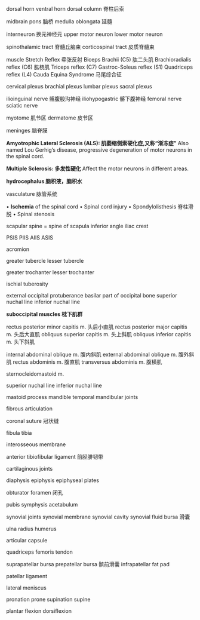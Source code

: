 dorsal horn
ventral horn
dorsal column 脊柱后索

midbrain
pons 脑桥
medulla oblongata 延髓

interneuron 换元神经元
upper motor neuron
lower motor neuron

spinothalamic tract 脊髓丘脑束
corticospinal tract 皮质脊髓束

muscle Stretch Reflex 牵张反射
Biceps Brachii (C5) 肱二头肌
Brachioradialis reflex (C6) 肱桡肌
Triceps reflex (C7)
Gastroc-Soleus reflex (S1)
Quadriceps reflex (L4)
Cauda Equina Syndrome 马尾综合征

cervical plexus
brachial plexus
lumbar plexus
sacral plexus

ilioinguinal nerve 髂腹股沟神经
iliohypogastric 髂下腹神经
femoral nerve
sciatic nerve

myotome 肌节区
dermatome 皮节区

meninges 脑脊膜

**Amyotrophic Lateral Sclerosis (ALS): 肌萎缩侧索硬化症,又称“渐冻症”**
Also named Lou Gerhig’s disease, progressive degeneration of motor neurons in the spinal cord.

**Multiple Sclerosis: 多发性硬化**
Affect the motor neurons in different areas.

**hydrocephalus 脑积液，脑积水**

vasculature 脉管系统

• **Ischemia** of the spinal cord
• Spinal cord injury
• Spondylolisthesis 脊柱滑脱
• Spinal stenosis

scapular spine = spine of scapula
inferior angle
iliac crest

PSIS
PIIS
AIIS
ASIS

acromion

greater tubercle
lesser tubercle

greater trochanter
lesser trochanter

ischial tuberosity

external occipital protuberance
basilar part of occipital bone
superior nuchal line
inferior nuchal line

**suboccipital muscles 枕下肌群**

rectus posterior minor capitis m. 头后小直肌
rectus posterior major capitis m. 头后大直肌
obliquus superior capitis m. 头上斜肌
obliquus inferior capitis m. 头下斜肌

internal abdominal oblique m. 腹内斜肌
external abdominal oblique m. 腹外斜肌
rectus abdominis m. 腹直肌
transversus abdominis m. 腹横肌

sternocleidomastoid m.

superior nuchal line
inferior nuchal line

mastoid process
mandible
temporal mandibular joints

fibrous articulation

coronal suture 冠状缝

fibula
tibia

interosseous membrane

anterior tibiofibular ligament 前胫腓韧带

cartilaginous joints

diaphysis
epiphysis
epiphyseal plates

obturator foramen 闭孔

pubis symphysis
acetabulum

synovial joints
synovial membrane
synovial cavity
synovial fluid
bursa 滑囊

ulna
radius
humerus

articular capsule

quadriceps femoris tendon

suprapatellar bursa 
prepatellar bursa 髌前滑囊
infrapatellar fat pad

patellar ligament

lateral meniscus

pronation
prone
supination
supine

plantar flexion
dorsiflexion